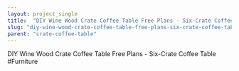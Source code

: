 ```yaml
---
layout: project_single
title:  "DIY Wine Wood Crate Coffee Table Free Plans - Six-Crate Coffee Table  #Furniture"
slug: "diy-wine-wood-crate-coffee-table-free-plans-six-crate-coffee-table-furniture"
parent: "crate-coffee-table"
---
```

DIY Wine Wood Crate Coffee Table Free Plans - Six-Crate Coffee Table  #Furniture